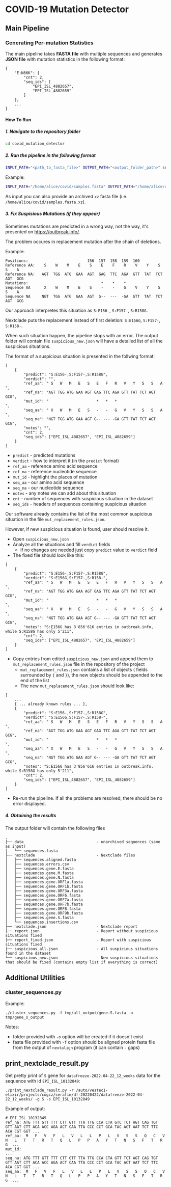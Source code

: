# COVID-19 Mutation Detector

## Main Pipeline

### Generating Per-mutation Statistics

The main pipeline takes **FASTA file** with multiple sequences and generates **JSON file** with mutation statistics in the following format:

```
{
    "E:N66K": {
        "cnt": 2,
        "seq_ids": [
            "EPI_ISL_4882657",
            "EPI_ISL_4882659"
        ]
    },
    ...
}
```

#### How To Run

##### 1. Navigate to the repository folder

```bash
cd covid_mutation_detector
```

##### 2. Run the pipeline in the following format

```bash
INPUT_PATH="<path_to_fasta_file>" OUTPUT_PATH="<output_folder_path>" snakemake -c1
```

Example:

```bash
INPUT_PATH="/home/alice/covid/samples.fasta" OUTPUT_PATH="/home/alice/covid/analysis" snakemake -c1
```

As input you can also provide an archived `xz` fasta file (i.e. `/home/alice/covid/samples.fasta.xz`). 

##### 3. Fix Suspisious Mutations (if they appear)

Sometimes mutations are predicted in a wrong way, not the way, it's presented on https://outbreak.info/.

The problem occures in replacement mutation after the chain of deletions.

Example:

```
Positions:                          156  157  158  159  160
Reference AA:    S    W    M    E    S    E    F    R    V    Y    S    S    A
Reference NA:   AGT  TGG  ATG  GAA  AGT  GAG  TTC  AGA  GTT  TAT  TCT  AGT  GCG
Mutations:                                *    *    *                    
Sequence AA      X    W    M    E    S    -    -    G    V    Y    S    S    A
Sequence NA     NGT  TGG  ATG  GAA  AGT  G--  ---  -GA  GTT  TAT  TCT  AGT  GCG
```
Our approach interpretes this situation as `S:E156-`, `S:F157-`, `S:R158G`.

Nextclade puts the replacement instead of first deletion: `S:E156G`, `S:F157-`, `S:R158-`.

When such situation happen, the pipeline stops with an error. The output folder will contain file `suspicious_new.json` will have a detailed list of all the suspicious situations.

The format of a suspicious situation is presented in the follwing format:

```
[
    {
        "predict": "S:E156-,S:F157-,S:R158G",
        "verdict": "",
        "ref_aa": " S   W   M   E   S   E   F   R   V   Y   S   S   A ",
        "ref_na": "AGT TGG ATG GAA AGT GAG TTC AGA GTT TAT TCT AGT GCG",
        "mut_id": "                     *   *   *                     ",
        "seq_aa": " X   W   M   E   S   -   -   G   V   Y   S   S   A ",
        "seq_na": "NGT TGG ATG GAA AGT G-- --- -GA GTT TAT TCT AGT GCG",
        "notes": "",
        "cnt": 2,
        "seq_ids": ["EPI_ISL_4882657", "EPI_ISL_4882659"]
    }
]
```
* `predict` - predicted mutations
* `verdict` - how to interpret it (in the `predict` format)
* `ref_aa` - reference amino acid sequence
* `ref_na` - reference nucleotide sequence
* `mut_id` - highlight the places of mutation
* `seq_aa` - our amino acid sequence
* `seq_na` - our nucleotide sequence
* `notes` - any notes we can add about this situation
* `cnt` - number of sequences with suspicious situation in the dataset
* `seq_ids` - headers of sequences containing suspicious situation

Our software already contains the list of the most common suspicious situation in the file `mut_replacement_rules.json`.

However, if new suspicious situation is found, user should resolve it. 

* Open `suspicious_new.json`
* Analyze all the situations and fill `verdict` fields
  * if no changes are needed just copy `predict` value to `verdict` field
* The fixed file should look like this:
```
[
    {
        "predict": "S:E156-,S:F157-,S:R158G",
        "verdict": "S:E156G,S:F157-,S:R158-",
        "ref_aa": " S   W   M   E   S   E   F   R   V   Y   S   S   A ",
        "ref_na": "AGT TGG ATG GAA AGT GAG TTC AGA GTT TAT TCT AGT GCG",
        "mut_id": "                     *   *   *                     ",
        "seq_aa": " X   W   M   E   S   -   -   G   V   Y   S   S   A ",
        "seq_na": "NGT TGG ATG GAA AGT G-- --- -GA GTT TAT TCT AGT GCG",
        "notes": "S:E156G has 3'856'616 entries in outbreak.info, while S:R158G has only 5'211",
        "cnt": 2,
        "seq_ids": ["EPI_ISL_4882657", "EPI_ISL_4882659"]
    }
]
```
* Copy entries from edited `suspicious_new.json` and append them to `mut_replacement_rules.json` file in the repository of the project
  * `mut_replacement_rules.json` contains a list of objects ( fields surrounded by `{` and `}`), the new objects should be appended to the end of the list
  * The new `mut_replacement_rules.json` should look like:
```
[
    ...
    { ... already known rules ... },
    {
        "predict": "S:E156-,S:F157-,S:R158G",
        "verdict": "S:E156G,S:F157-,S:R158-",
        "ref_aa": " S   W   M   E   S   E   F   R   V   Y   S   S   A ",
        "ref_na": "AGT TGG ATG GAA AGT GAG TTC AGA GTT TAT TCT AGT GCG",
        "mut_id": "                     *   *   *                     ",
        "seq_aa": " X   W   M   E   S   -   -   G   V   Y   S   S   A ",
        "seq_na": "NGT TGG ATG GAA AGT G-- --- -GA GTT TAT TCT AGT GCG",
        "notes": "S:E156G has 3'856'616 entries in outbreak.info, while S:R158G has only 5'211",
        "cnt": 2,
        "seq_ids": ["EPI_ISL_4882657", "EPI_ISL_4882659"]
    }
]
```
* Re-run the pipeline. If all the problems are resolved, there should be no error displayed.

##### 4. Obtaining the results

The output folder will contain the following files
```
.
├── data                                - unarchived sequences (same as input)
│   └── sequences.fasta
├── nextclade                           - Nextclade files
│   ├── sequences.aligned.fasta
│   ├── sequences.errors.csv
│   ├── sequences.gene.E.fasta
│   ├── sequences.gene.M.fasta
│   ├── sequences.gene.N.fasta
│   ├── sequences.gene.ORF1a.fasta
│   ├── sequences.gene.ORF1b.fasta
│   ├── sequences.gene.ORF3a.fasta
│   ├── sequences.gene.ORF6.fasta
│   ├── sequences.gene.ORF7a.fasta
│   ├── sequences.gene.ORF7b.fasta
│   ├── sequences.gene.ORF8.fasta
│   ├── sequences.gene.ORF9b.fasta
│   ├── sequences.gene.S.fasta
│   └── sequences.insertions.csv
├── nextclade.json                      - Nextclade report
├── report.json                         - Report without suspicious situations fixed
├── report_fixed.json                   - Report with suspicious situations fixed
├── suspicious_all.json                 - All suspicious situations found in the dataset
└── suspicious_new.json                 - New suspicious situations that should be fixed (contains empty list if everything is correct)
```

## Additional Utilities

### cluster_sequences.py

Example:

```
./cluster_sequences.py -f tmp/all_output/gene.S.fasta -o tmp/gene_s_output
```

Notes:

- folder provided with `-o` option will be created if it doesn't exist
- fasta file provided with `-f` option should be aligned protein fasta file from the output of `nextalign` program (it can contain `-` gaps)

## print_nextclade_result.py

Get pretty print of `S` gene for `datafreeze-2022-04-22_12_weeks` data for the sequence with id `EPI_ISL_10132849`:

```
./print_nextclade_result.py -r /auto/vestec1-elixir/projects/cogcz/serafim/df-20220422/datafreeze-2022-04-22_12_weeks/ -g S -s EPI_ISL_10132849
```

Example of output:

```
# EPI_ISL_10132849
ref_na: ATG TTT GTT TTT CTT GTT TTA TTG CCA CTA GTC TCT AGT CAG TGT GTT AAT CTT ACA ACC AGA ACT CAA TTA CCC CCT GCA TAC ACT AAT TCT TTC ACA CGT GGT ...
ref_aa:  M   F   V   F   L   V   L   L   P   L   V   S   S   Q   C   V   N   L   T   T   R   T   Q   L   P   P   A   Y   T   N   S   F   T   R   G  ...
mut_id:                                                                                                                                             ...
seq_na: ATG TTT GTT TTT CTT GTT TTA TTG CCA CTA GTT TCT AGT CAG TGT GTT AAT CTT ACA ACC AGA ACT CAA TTA CCC CCT GCA TAC ACT AAT TCT TTC ACA CGT GGT ...
seq_aa:  M   F   V   F   L   V   L   L   P   L   V   S   S   Q   C   V   N   L   T   T   R   T   Q   L   P   P   A   Y   T   N   S   F   T   R   G  ...
```

